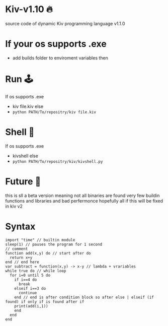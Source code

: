 # Kiv-v1.10 🔥
source code of dynamic Kiv programming language v1.1.0
# If your os supports .exe
- add builds folder to enviroment variables then
# Run 🕹️
If os supports .exe
- kiv file.kiv
else
- ```python PATH/To/repositry/kiv file.kiv```
# Shell 🐢
If os supports .exe
- kivshell
else
- ```python PATH/To/repositry/kiv/kivshell.py```
# Future 🔮
this is sll a beta version meaning not all binaries are found very few buildin functions and libraries and bad perfermonce hopefully all if this will be fixed in kiv v2
# Syntax
```
import "time" // builtin module
sleep(1) // pauses the program for 1 second
// comment
function add(x,y) do // start after do
  return x+y
end // end here
var subtract = function(x,y) -> x-y // lambda + vrariables
while true do // while loop
  for i=0 until 5 do
    if i==4 do
      break
    elseif i==3 do
      continue
    end // end is after condition block so after else | elseif (if found) if only if is found after if
    print(add(i,1))
    end
  end
end
```
